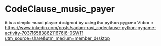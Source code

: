 # CodeClause_music_payer
it is a simple musci player designed by using the python pygame
Video :: https://www.linkedin.com/posts/sadam-ravi_codeclause-python-pygame-activity-7037165838621167616-0SW1?utm_source=share&utm_medium=member_desktop
